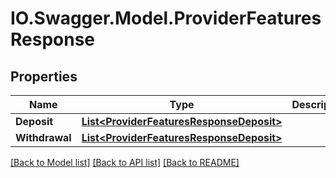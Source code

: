 # IO.Swagger.Model.ProviderFeaturesResponse
## Properties

Name | Type | Description | Notes
------------ | ------------- | ------------- | -------------
**Deposit** | [**List&lt;ProviderFeaturesResponseDeposit&gt;**](ProviderFeaturesResponseDeposit.md) |  | 
**Withdrawal** | [**List&lt;ProviderFeaturesResponseDeposit&gt;**](ProviderFeaturesResponseDeposit.md) |  | 

[[Back to Model list]](../README.md#documentation-for-models) [[Back to API list]](../README.md#documentation-for-api-endpoints) [[Back to README]](../README.md)

